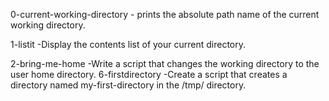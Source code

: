 0-current-working-directory - prints the absolute path name of the current working directory.

1-listit -Display the contents list of your current directory.

2-bring-me-home -Write a script that changes the working directory to the user  home directory.
6-firstdirectory -Create a script that creates a directory named my-first-directory in the /tmp/ directory.
